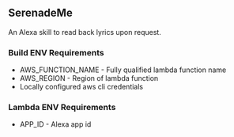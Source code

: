 ## SerenadeMe

An Alexa skill to read back lyrics upon request.

### Build ENV Requirements

-   AWS_FUNCTION_NAME - Fully qualified lambda function name
-   AWS_REGION - Region of lambda function
-   Locally configured aws cli credentials

### Lambda ENV Requirements

-   APP_ID - Alexa app id
